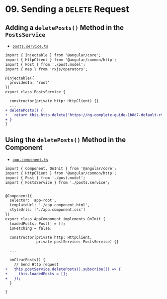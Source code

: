 # 09. Sending a `DELETE` Request

## Adding a `deletePosts()` Method in the `PostsService`

- [`posts.service.ts`](../../http-app/src/app/posts.service.ts)

```diff
import { Injectable } from '@angular/core';
import { HttpClient } from '@angular/common/http';
import { Post } from './post.model';
import { map } from 'rxjs/operators';

@Injectable({
  providedIn: 'root'
})
export class PostsService {

  constructor(private http: HttpClient) {}
  ...
+ deletePosts() {
+   return this.http.delete('https://ng-complete-guide-1b8d7-default-rtdb.asia-southeast1.firebasedatabase.app/posts.json');
+ }
}
```

## Using the `deletePosts()` Method in the Component

- [`app.component.ts`](../../http-app/src/app/app.component.ts)

```diff
import { Component, OnInit } from '@angular/core';
import { HttpClient } from '@angular/common/http';
import { Post } from './post.model';
import { PostsService } from './posts.service';


@Component({
  selector: 'app-root',
  templateUrl: './app.component.html',
  styleUrls: ['./app.component.css']
})
export class AppComponent implements OnInit {
  loadedPosts: Post[] = [];
  isFetching = false;

  constructor(private http: HttpClient,
              private postService: PostsService) {}

  ...

  onClearPosts() {
    // Send Http request
+   this.postService.deletePosts().subscribe(() => {
+     this.loadedPosts = [];
+   });
  }

}
```